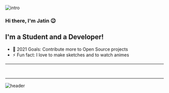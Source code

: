 
![intro](https://user-images.githubusercontent.com/69300666/112616806-649b7600-8de1-11eb-8f98-1a8f17cabdb2.png)




### Hi there, I'm Jatin 😉

## I'm a Student and a Developer!
- 🥅 2021 Goals: Contribute more to Open Source projects
- ⚡ Fun fact: I love to make sketches and to watch animes

---

<br />

---

![header](https://user-images.githubusercontent.com/69300666/112990255-b104ef80-911a-11eb-81f2-bf80c89df4f9.png)
